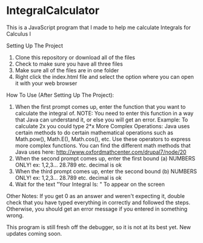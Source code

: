 # IntegralCalculator
This is a JavaScript program that I made to help me calculate Integrals for Calculus I

Setting Up The Project
1. Clone this repository or download all of the files
2. Check to make sure you have all three files
3. Make sure all of the files are in one folder
4. Right click the index.html file and select the option where you can open it with your web browser

How To Use (After Setting Up The Project):
1. When the first prompt comes up, enter the function that you want to calculate the integral of. 
NOTE: You need to enter this function in a way that Java can understand it, or else you will get an error.
Example: To calculate 2x you could type 2*x
More Complex Operations: Java uses certain methods to do certain mathematical operations such as Math.pow(), Math.E(), Math.cos(), etc.
Use these operators to express more complex functions.
You can find the different math methods that Java uses here: http://www.oxfordmathcenter.com/drupal7/node/20
2. When the second prompt comes up, enter the first bound (a) NUMBERS ONLY! ex: 1,2,3... 28.789 etc. decimal is ok
3. When the third prompt comes up, enter the second bound (b) NUMBERS ONLY! ex: 1,2,3... 28.789 etc. decimal is ok
4. Wait for the text "Your Integral Is: " To appear on the screen

Other Notes:
If you get 0 as an answer and weren't expecting it, double check that you have typed everything in correctly and followed the steps.
Otherwise, you should get an error message if you entered in something wrong.

This program is still fresh off the debugger, so it is not at its best yet. New updates coming soon.

